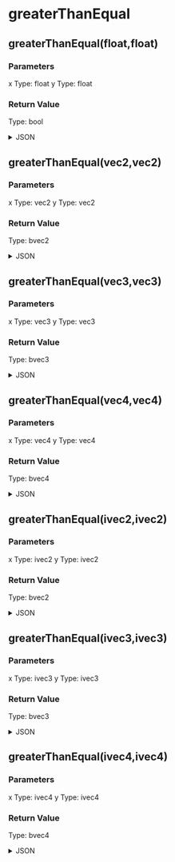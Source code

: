 # greaterThanEqual

## greaterThanEqual(float,float)

### Parameters

x
  Type: float
y
  Type: float

### Return Value

  Type: bool

<details><summary>JSON</summary>

```
{
  "Type": "greaterThanEqual(float,float)",
  "Name": "greaterThanEqual(float,float)",
  "Category": 1,
  "InputPins": [
    {
      "Connection": null,
      "Id": "x",
      "Type": "float"
    },
    {
      "Connection": null,
      "Id": "y",
      "Type": "float"
    }
  ],
  "OutputPins": [
    {
      "Id": "",
      "Type": "bool"
    }
  ]
}
```

</details>

## greaterThanEqual(vec2,vec2)

### Parameters

x
  Type: vec2
y
  Type: vec2

### Return Value

  Type: bvec2

<details><summary>JSON</summary>

```
{
  "Type": "greaterThanEqual(vec2,vec2)",
  "Name": "greaterThanEqual(vec2,vec2)",
  "Category": 1,
  "InputPins": [
    {
      "Connection": null,
      "Id": "x",
      "Type": "vec2"
    },
    {
      "Connection": null,
      "Id": "y",
      "Type": "vec2"
    }
  ],
  "OutputPins": [
    {
      "Id": "",
      "Type": "bvec2"
    }
  ]
}
```

</details>

## greaterThanEqual(vec3,vec3)

### Parameters

x
  Type: vec3
y
  Type: vec3

### Return Value

  Type: bvec3

<details><summary>JSON</summary>

```
{
  "Type": "greaterThanEqual(vec3,vec3)",
  "Name": "greaterThanEqual(vec3,vec3)",
  "Category": 1,
  "InputPins": [
    {
      "Connection": null,
      "Id": "x",
      "Type": "vec3"
    },
    {
      "Connection": null,
      "Id": "y",
      "Type": "vec3"
    }
  ],
  "OutputPins": [
    {
      "Id": "",
      "Type": "bvec3"
    }
  ]
}
```

</details>

## greaterThanEqual(vec4,vec4)

### Parameters

x
  Type: vec4
y
  Type: vec4

### Return Value

  Type: bvec4

<details><summary>JSON</summary>

```
{
  "Type": "greaterThanEqual(vec4,vec4)",
  "Name": "greaterThanEqual(vec4,vec4)",
  "Category": 1,
  "InputPins": [
    {
      "Connection": null,
      "Id": "x",
      "Type": "vec4"
    },
    {
      "Connection": null,
      "Id": "y",
      "Type": "vec4"
    }
  ],
  "OutputPins": [
    {
      "Id": "",
      "Type": "bvec4"
    }
  ]
}
```

</details>

## greaterThanEqual(ivec2,ivec2)

### Parameters

x
  Type: ivec2
y
  Type: ivec2

### Return Value

  Type: bvec2

<details><summary>JSON</summary>

```
{
  "Type": "greaterThanEqual(ivec2,ivec2)",
  "Name": "greaterThanEqual(ivec2,ivec2)",
  "Category": 1,
  "InputPins": [
    {
      "Connection": null,
      "Id": "x",
      "Type": "ivec2"
    },
    {
      "Connection": null,
      "Id": "y",
      "Type": "ivec2"
    }
  ],
  "OutputPins": [
    {
      "Id": "",
      "Type": "bvec2"
    }
  ]
}
```

</details>

## greaterThanEqual(ivec3,ivec3)

### Parameters

x
  Type: ivec3
y
  Type: ivec3

### Return Value

  Type: bvec3

<details><summary>JSON</summary>

```
{
  "Type": "greaterThanEqual(ivec3,ivec3)",
  "Name": "greaterThanEqual(ivec3,ivec3)",
  "Category": 1,
  "InputPins": [
    {
      "Connection": null,
      "Id": "x",
      "Type": "ivec3"
    },
    {
      "Connection": null,
      "Id": "y",
      "Type": "ivec3"
    }
  ],
  "OutputPins": [
    {
      "Id": "",
      "Type": "bvec3"
    }
  ]
}
```

</details>

## greaterThanEqual(ivec4,ivec4)

### Parameters

x
  Type: ivec4
y
  Type: ivec4

### Return Value

  Type: bvec4

<details><summary>JSON</summary>

```
{
  "Type": "greaterThanEqual(ivec4,ivec4)",
  "Name": "greaterThanEqual(ivec4,ivec4)",
  "Category": 1,
  "InputPins": [
    {
      "Connection": null,
      "Id": "x",
      "Type": "ivec4"
    },
    {
      "Connection": null,
      "Id": "y",
      "Type": "ivec4"
    }
  ],
  "OutputPins": [
    {
      "Id": "",
      "Type": "bvec4"
    }
  ]
}
```

</details>

